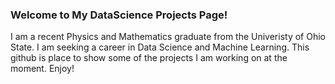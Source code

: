 ### Welcome to My DataScience Projects Page!

I am a recent Physics and Mathematics graduate from the Univeristy of Ohio State.  I am seeking a career in Data Science and Machine Learning.  This github is place to show some of the projects I am working on at the moment. Enjoy!
